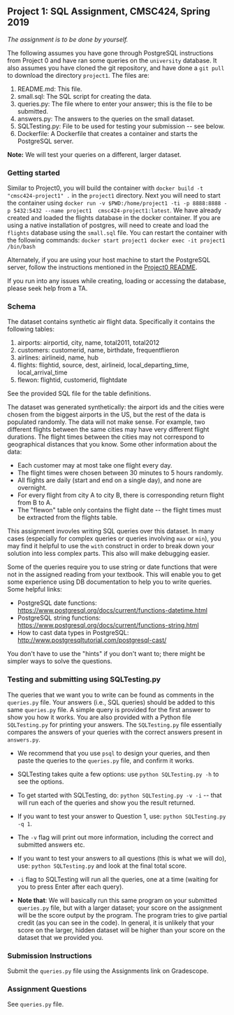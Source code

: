## Project 1: SQL Assignment, CMSC424, Spring 2019

*The assignment is to be done by yourself.*

The following assumes you have gone through PostgreSQL instructions from Project 0 and have ran some queries on the `university` database. It also assumes you have cloned the git repository, and have done a `git pull` to download the directory `project1`. The files are:

1. README.md: This file.
1. small.sql: The SQL script for creating the data.
1. queries.py: The file where to enter your answer; this is the file to be submitted.
1. answers.py: The answers to the queries on the small dataset.
1. SQLTesting.py: File to be used for testing your submission -- see below.
1. Dockerfile: A Dockerfile that creates a container and starts the PostgreSQL server. 

**Note:** We will test your queries on a different, larger dataset.

### Getting started
Similar to Project0, you will build the container with `docker build -t "cmsc424-project1" .` in the `project1` directory. Next you will need to start the container using `docker run -v $PWD:/home/project1 -ti -p 8888:8888 -p 5432:5432 --name project1  cmsc424-project1:latest`. We have already created and loaded the flights database in the docker container. If you are using a native installation of postgres, will need to create and load the `flights` database using the `small.sql` file.  You can restart the container with the following commands: 
    ```
    docker start project1
    docker exec -it project1 /bin/bash
    ```

Alternately, if you are using your host machine to start the PostgreSQL server, follow the instructions mentioned in the [Project0 README](https://github.com/abadid/cmsc424-spring2023/tree/main/project0).


If you run into any issues while creating, loading or accessing the database, please seek help from a TA.

### Schema
The dataset contains synthetic air flight data. Specifically it contains the following tables:

1. airports: airportid, city, name, total2011, total2012
1. customers: customerid, name, birthdate, frequentflieron
1. airlines: airlineid, name, hub
1. flights: flightid, source, dest, airlineid, local_departing_time, local_arrival_time
1. flewon: flightid, customerid, flightdate

See the provided SQL file for the table definitions.

The dataset was generated synthetically: the airport ids and the cities were chosen from the biggest airports in the US, but the rest of the data is populated randomly. The data will not make sense. For example, two different flights between the same cities may have very different flight durations. The flight times between the cities may not correspond to geographical distances that you know. Some other information about the data:
- Each customer may at most take one flight every day.
- The flight times were chosen between 30 minutes to 5 hours randomly.
- All flights are daily (start and end on a single day), and none are overnight.
- For every flight from city A to city B, there is corresponding return flight from B to A.
- The "flewon" table only contains the flight date -- the flight times must be extracted from the flights table.

This assignment invovles writing SQL queries over this dataset.  In many cases (especially for complex queries or queries involving `max` or `min`), you may find it helpful to use the `with` construct in order to break down your solution into less complex parts. This also will make debugging easier.

Some of the queries require you to use string or date functions that were not in the assigned reading from your textbook. This will enable you to get some experience using DB documentation to help you to write queries. Some helpful links:

- PostgreSQL date functions: https://www.postgresql.org/docs/current/functions-datetime.html
- PostgreSQL string functions: https://www.postgresql.org/docs/current/functions-string.html
- How to cast data types in PostgreSQL: http://www.postgresqltutorial.com/postgresql-cast/

You don't have to use the "hints" if you don't want to; there might
be simpler ways to solve the questions.

### Testing and submitting using SQLTesting.py
The queries that we want you to write can be found as comments in the `queries.py` file. Your answers (i.e., SQL queries) should be added to this same `queries.py` file. A simple query is provided for the first answer to show you how it works.
You are also provided with a Python file `SQLTesting.py` for printing your answers. The `SQLTesting.py` file essentially compares the answers of your queries with the correct answers present in `answers.py`.

- We recommend that you use `psql` to design your queries, and then paste the queries to the `queries.py` file, and confirm it works.

- SQLTesting takes quite a few options: use `python SQLTesting.py -h` to see the options.

- To get started with SQLTesting, do: `python SQLTesting.py -v -i` -- that will run each of the queries and show you the result returned.

- If you want to test your answer to Question 1, use: `python SQLTesting.py -q 1`.

- The `-v` flag will print out more information, including the correct and submitted answers etc.

- If you want to test your answers to all questions (this is what we will do), use: `python SQLTesting.py` and look at the final total score.

- `-i` flag to SQLTesting will run all the queries, one at a time (waiting for you to press Enter after each query).

- **Note that**: We will basically run this same program on your submitted `queries.py` file, but with a larger dataset; your score on the assignment will be the score output by the program. The program tries to give partial credit (as you can see in the code). In general, it is unlikely that your score on the larger, hidden dataset will be higher than your score on the dataset that we provided you.

### Submission Instructions
Submit the `queries.py` file using the Assignments link on Gradescope.

### Assignment Questions
See `queries.py` file.
